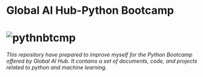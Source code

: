 # Global AI Hub-Python Bootcamp

# ![pythnbtcmp](https://user-images.githubusercontent.com/68827388/175991018-e8105e50-de61-4709-a1e3-a0a475409ac4.png) 

*This repository have prepared to improve myself for the Python Bootcamp offered by Global AI Hub. It contains a set of documents, code, and projects related to python and machine learning.*
